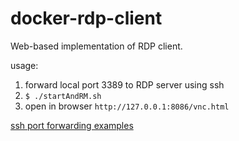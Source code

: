 # docker-rdp-client

Web-based implementation of RDP client.

usage:
1. forward local port 3389 to RDP server using ssh
2. `$ ./startAndRM.sh`
3. open in browser `http://127.0.0.1:8086/vnc.html`

[ssh port forwarding examples](http://pentestmonkey.net/cheat-sheet/ssh-cheat-sheet)

